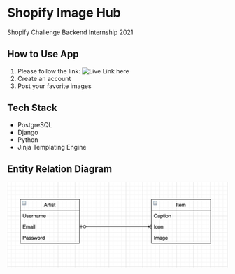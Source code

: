 # Shopify Image Hub
Shopify Challenge Backend Internship 2021

## How to Use App
1. Please follow the link: ![Live Link here](https://shopify-image-hub-2021.herokuapp.com/)
2. Create an account
3. Post your favorite images

## Tech Stack
- PostgreSQL
- Django
- Python
- Jinja Templating Engine

## Entity Relation Diagram
![Entity Relation Diagram](erd.png)